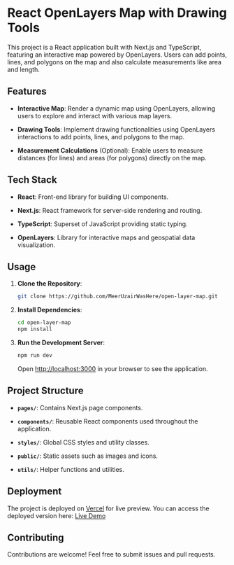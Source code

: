 # React OpenLayers Map with Drawing Tools

This project is a React application built with Next.js and TypeScript, featuring an interactive map powered by OpenLayers. Users can add points, lines, and polygons on the map and also calculate measurements like area and length.

## Features

- **Interactive Map**: Render a dynamic map using OpenLayers, allowing users to explore and interact with various map layers.
  
- **Drawing Tools**: Implement drawing functionalities using OpenLayers interactions to add points, lines, and polygons to the map.

- **Measurement Calculations** (Optional): Enable users to measure distances (for lines) and areas (for polygons) directly on the map.

## Tech Stack

- **React**: Front-end library for building UI components.
  
- **Next.js**: React framework for server-side rendering and routing.
  
- **TypeScript**: Superset of JavaScript providing static typing.
  
- **OpenLayers**: Library for interactive maps and geospatial data visualization.

## Usage

1. **Clone the Repository**:
   ```bash
   git clone https://github.com/MeerUzairWasHere/open-layer-map.git
   ```

2. **Install Dependencies**:
   ```bash
   cd open-layer-map
   npm install
   ```

3. **Run the Development Server**:
   ```bash
   npm run dev
   ```
   Open [http://localhost:3000](http://localhost:3000) in your browser to see the application.

## Project Structure

- **`pages/`**: Contains Next.js page components.
  
- **`components/`**: Reusable React components used throughout the application.
  
- **`styles/`**: Global CSS styles and utility classes.

- **`public/`**: Static assets such as images and icons.

- **`utils/`**: Helper functions and utilities.

## Deployment

The project is deployed on [Vercel](https://vercel.com/) for live preview. You can access the deployed version here: [Live Demo](https://open-layer-interview-task.vercel.app/)

## Contributing

Contributions are welcome! Feel free to submit issues and pull requests.
